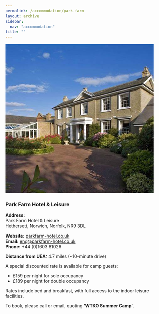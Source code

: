 ```yaml
---
permalink: /accommodation/park-farm
layout: archive
sidebar:
  nav: "accommodation"
title: ""
---
```

![Park Farm](../assets/images/parkfarm/ParkFarm.jpeg "Park Farm")

### Park Farm Hotel & Leisure

**Address:**  
Park Farm Hotel & Leisure  
Hethersett, Norwich, Norfolk, NR9 3DL  

**Website:** [parkfarm-hotel.co.uk](http://parkfarm-hotel.co.uk)  
**Email:** [enq@parkfarm-hotel.co.uk](mailto:enq@parkfarm-hotel.co.uk)  
**Phone:** +44 (0)1603 81026  

**Distance from UEA:** 4.7 miles (~10-minute drive)

A special discounted rate is available for camp guests:
- £159 per night for sole occupancy
- £189 per night for double occupancy  

Rates include bed and breakfast, with full access to the indoor leisure facilities.

To book, please call or email, quoting **‘WTKO Summer Camp’**.


